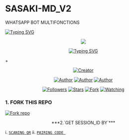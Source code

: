 # SASAKI-MD_V2

WHATSAPP BOT MULTIFONCTIONS 

<a href="https://git.io/typing-svg"><img src="https://readme-typing-svg.demolab.com?font=Black+Ops+One&size=50&pause=1000&color=1BAFBAFF&center=true&width=910&height=100&lines=THANKS FOR CHOOSING+SASAKI-MD_V2;MULTI+DEVICE+WHATSAPP+BOT;CREATED+BY+TEAM+SASAKI" alt="Typing SVG" /></a>
  </p>
  
<p align="center"> 
<up A simple WhatsApp User Bot Coded By Akashi and Arthur </u>
</p>
<p align="center">
<img src="https://telegra.ph/file/8aff6928045c1fddb8800.jpg"/>       
<p align="center">
  <a href="https://git.io/typing-svg"><img src="https://readme-typing-svg.demolab.com?font=EB+Garamond&weight=800&size=30&duration=5000&pause=1000&random=false&width=500&lines=+•__I'M+SASAKI-MD_V2__•;MULTI-DEVICE+WHATSAPP+BOT;DEVELOPED+BY+AKASHI SASAKI+AND+ARTHUR SASAKI."                               alt="Typing SVG" /></a>
</p> +
<p align="center">
<a href="#"><img title="Creator" src="https://img.shields.io/badge/Creator-TEAM_SASAKI-red.svg?style=for-the-badge&logo=github"></a>
</a>
</p>
<p align="center">
<a href="https://github.com/Alp24ni"><img title="Author" src="https://img.shields.io/badge/TEAM_SASAKI-black?style=for-the-badge&logo=Github"></a> <a href="https://chat.whatsapp.com/IdB2EfQiNlKBekQrigN9m9"><img title="Author" src="https://img.shields.io/badge/CHANNEL-black?style=for-the-badge&logo=whatsapp"></a> <a href="https://wa.me/221768649590"><img title="Author" src="https://img.shields.io/badge/CHAT US-black?style=for-the-badge&logo=whatsapp">
<p/>
<p align="center">
<a href="https://github.com/Alp24ni?tab=followers"><img title="Followers" src="https://img.shields.io/github/followers/Alp24ni?label=Followers&style=social"></a>
<a href="https://github.com/Alp24ni/SASAKI-MD_V2/stargazers"><img title="Stars" src="https://img.shields.io/github/stars/Alp24ni/SASAKI-MD_V2?&style=social"></a>
<a href="https://github.com/Alp24ni/SASAKI-MD_V2"><img title="Fork" src="https://img.shields.io/github/forks/Alp24ni/SASAKI-MD_V2?style=social"></a>
<a href="https://github.com/Alp24ni/SASAKI-MD_V2/watchers"><img title="Watching" src="https://img.shields.io/github/watchers/Alp24ni/SASAKI-MD_V2?label=Watching&style=social"></a>
</p>
   
### 1. FORK THIS REPO

<a href='https://github.com/Alp24ni/SASAKI-MD_V2/fork' target="_blank"><img alt='Fork repo' src='https://img.shields.io/badge/Fork This Repo-blue?style=for-the-badge&logo=git&logoColor=white'/></a>
<p align="center">
***2.`GET SESSION_ID BY`***

i. [`SCANING QR`](https://scan-flash-md-ik5n.onrender.com) 
ii. [`PAIRING CODE `](https://the-flash-md-sessions.onrender.com/pair)

